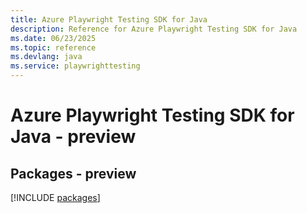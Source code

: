 ```yaml
---
title: Azure Playwright Testing SDK for Java
description: Reference for Azure Playwright Testing SDK for Java
ms.date: 06/23/2025
ms.topic: reference
ms.devlang: java
ms.service: playwrighttesting
---
```

# Azure Playwright Testing SDK for Java - preview
## Packages - preview
[!INCLUDE [packages](playwright-testing-index.md)]